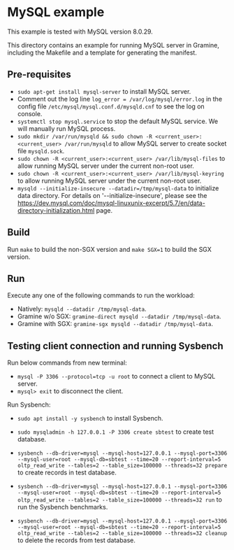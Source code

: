 # MySQL example
This example is tested with MySQL version 8.0.29.

This directory contains an example for running MySQL server in Gramine, including
the Makefile and a template for generating the manifest.

## Pre-requisites

- `sudo apt-get install mysql-server` to install MySQL server.
- Comment out the log line `log_error = /var/log/mysql/error.log` in the config file
 `/etc/mysql/mysql.conf.d/mysqld.cnf` to see the log on console.
- `systemctl stop mysql.service` to stop the default MySQL service. We will manually
 run MySQL process.
- `sudo mkdir /var/run/mysqld && sudo chown -R <current_user>:<current_user> /var/run/mysqld`
to allow MySQL server to create socket file `mysqld.sock`.
- `sudo chown -R <current_user>:<current_user> /var/lib/mysql-files` to allow running
 MySQL server under the current non-root user.
- `sudo chown -R <current_user>:<current_user> /var/lib/mysql-keyring` to allow running
 MySQL server under the current non-root user.
- `mysqld --initialize-insecure --datadir=/tmp/mysql-data` to initialize data directory. For
 details on '--initialize-insecure', please see the https://dev.mysql.com/doc/mysql-linuxunix-excerpt/5.7/en/data-directory-initialization.html page.

## Build

Run `make` to build the non-SGX version and `make SGX=1` to build the SGX
version.

## Run

Execute any one of the following commands to run the workload:

- Natively: `mysqld --datadir /tmp/mysql-data`.
- Gramine w/o SGX: `gramine-direct mysqld --datadir /tmp/mysql-data`.
- Gramine with SGX: `gramine-sgx mysqld --datadir /tmp/mysql-data`.

## Testing client connection and running Sysbench

Run below commands from new terminal:

- `mysql -P 3306 --protocol=tcp -u root` to connect a client to MySQL server.
- `mysql> exit` to disconnect the client.

Run Sysbench:

- `sudo apt install -y sysbench` to install Sysbench.
- `sudo mysqladmin -h 127.0.0.1 -P 3306 create sbtest` to create test database.

- `sysbench --db-driver=mysql --mysql-host=127.0.0.1 --mysql-port=3306 --mysql-user=root --mysql-db=sbtest --time=20 --report-interval=5 oltp_read_write --tables=2 --table_size=100000 --threads=32 prepare` to
 create records in test database.
- `sysbench --db-driver=mysql --mysql-host=127.0.0.1 --mysql-port=3306 --mysql-user=root --mysql-db=sbtest --time=20 --report-interval=5 oltp_read_write --tables=2 --table_size=100000 --threads=32 run` to
 run the Sysbench benchmarks.
- `sysbench --db-driver=mysql --mysql-host=127.0.0.1 --mysql-port=3306 --mysql-user=root --mysql-db=sbtest --time=20 --report-interval=5 oltp_read_write --tables=2 --table_size=100000 --threads=32 cleanup` to
delete the records from test database.
